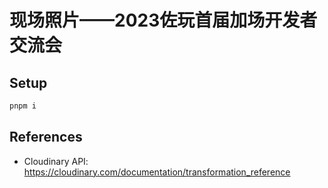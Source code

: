 # 现场照片——2023佐玩首届加场开发者交流会

## Setup

```bash
pnpm i
```

## References

- Cloudinary API: https://cloudinary.com/documentation/transformation_reference
